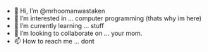 - 👋 Hi, I’m @mrhoomanwastaken
- 👀 I’m interested in ... computer programming (thats why im here)
- 🌱 I’m currently learning ... stuff
- 💞️ I’m looking to collaborate on ... your mom.
- 📫 How to reach me ... dont

<!---
mrhoomanwastaken/mrhoomanwastaken is a ✨ special ✨ repository because its `README.md` (this file) appears on your GitHub profile.
You can click the Preview link to take a look at your changes.
--->
